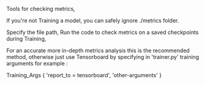 Tools for checking metrics,

If you're not Training a model, you can safely ignore ./metrics folder.

Specify the file path,
Run the code to check metrics on a saved checkpoints during Training,

For an accurate more in-depth metrics analysis this is the recommended method,
otherwise just use Tensorboard by specifying in 'trainer.py' training arguments
for example :

Training_Args {
  'report_to = tensorboard',
  'other-arguments'
 }


